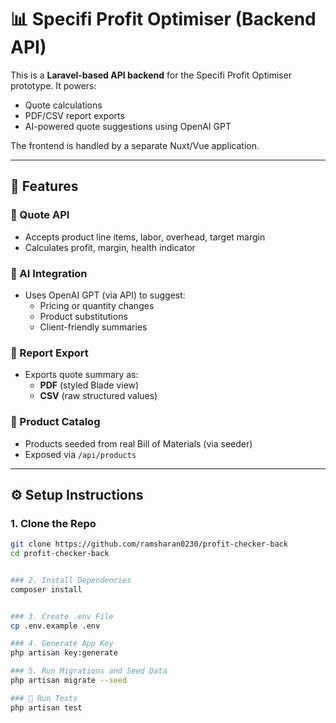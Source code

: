 # 📊 Specifi Profit Optimiser (Backend API)

This is a **Laravel-based API backend** for the Specifi Profit Optimiser prototype. It powers:

- Quote calculations
- PDF/CSV report exports
- AI-powered quote suggestions using OpenAI GPT

The frontend is handled by a separate Nuxt/Vue application.

---

## 🚀 Features

### 💼 Quote API
- Accepts product line items, labor, overhead, target margin
- Calculates profit, margin, health indicator

### 🧠 AI Integration
- Uses OpenAI GPT (via API) to suggest:
  - Pricing or quantity changes
  - Product substitutions
  - Client-friendly summaries

### 📄 Report Export
- Exports quote summary as:
  - **PDF** (styled Blade view)
  - **CSV** (raw structured values)

### 🧾 Product Catalog
- Products seeded from real Bill of Materials (via seeder)
- Exposed via `/api/products`

---

## ⚙️ Setup Instructions

### 1. Clone the Repo

```bash
git clone https://github.com/ramsharan0230/profit-checker-back
cd profit-checker-back


### 2. Install Dependencies
composer install


### 3. Create .env File
cp .env.example .env

### 4. Generate App Key
php artisan key:generate

### 5. Run Migrations and Seed Data
php artisan migrate --seed

### 🧪 Run Tests
php artisan test

